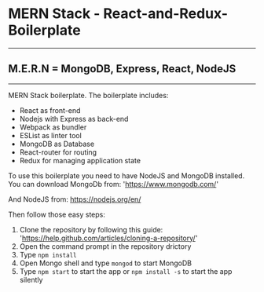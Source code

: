 # MERN Stack - React-and-Redux-Boilerplate
___
## M.E.R.N = MongoDB, Express, React, NodeJS
___

MERN Stack boilerplate. The boilerplate includes:

  * React as front-end 
  * Nodejs with Express as back-end
  * Webpack as bundler
  * ESList as linter tool
  * MongoDB as Database
  * React-router for routing
  * Redux for managing application state
  
 To use this boilerplate you need to have NodeJS and MongoDB installed. 
 You can download MongoDb from:
 'https://www.mongodb.com/'
 
 And NodeJS from:
 https://nodejs.org/en/
 
 Then follow those easy steps:
   1) Clone the repository by following this guide: 'https://help.github.com/articles/cloning-a-repository/'
   2) Open the command prompt in the repository drictory
   3) Type ```npm install```
   4) Open Mongo shell and type ```mongod``` to start MongoDB
   5) Type ```npm start``` to start the app or ```npm install -s``` to start the app silently
